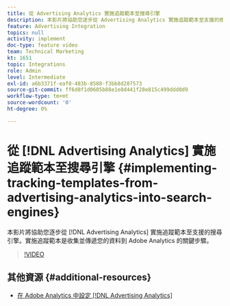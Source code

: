 ```yaml
---
title: 從 Advertising Analytics 實施追蹤範本至搜尋引擎
description: 本影片將協助您逐步從 Advertising Analytics 實施追蹤範本至支援的搜尋引擎。實施追蹤範本是收集並傳遞您的資料到 Adobe Analytics 的關鍵步驟。
feature: Advertising Integration
topics: null
activity: implement
doc-type: feature video
team: Technical Marketing
kt: 1651
topic: Integrations
role: Admin
level: Intermediate
exl-id: a6b3371f-eaf0-483b-8580-f3bb8d287573
source-git-commit: ff6d8f1d0605b88e1e8d441f28e815c499ddd0d9
workflow-type: tm+mt
source-wordcount: '0'
ht-degree: 0%

---
```


# 從 [!DNL Advertising Analytics] 實施追蹤範本至搜尋引擎 {#implementing-tracking-templates-from-advertising-analytics-into-search-engines}

本影片將協助您逐步從 [!DNL Advertising Analytics] 實施追蹤範本至支援的搜尋引擎。實施追蹤範本是收集並傳遞您的資料到 Adobe Analytics 的關鍵步驟。

>[!VIDEO](https://video.tv.adobe.com/v/23120/?quality=12)

## 其他資源 {#additional-resources}

* [在 Adobe Analytics 中設定  [!DNL Advertising Analytics] ](https://helpx.adobe.com/tw/analytics/kt/using/advertising-analytics-feature-video-configure.html)
